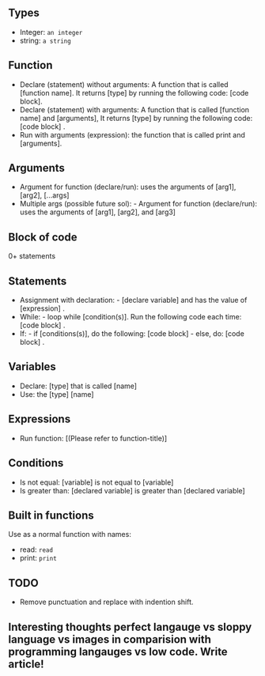 ## Types
- Integer: `an integer`
- string: `a string`

## Function
- Declare (statement) without arguments: A function that is called [function name]. It returns [type] by running the following code: [code block].
- Declare (statement) with arguments: A function that is called [function name] and [arguments], It returns [type] by running the following code: [code block] .
- Run with arguments (expression): the function that is called print and [arguments].

## Arguments
- Argument for function (declare/run): uses the arguments of [arg1], [arg2], [...args]
- Multiple args (possible future sol): - Argument for function (declare/run): uses the arguments of [arg1], [arg2], and [arg3]

## Block of code
0+ statements

## Statements
- Assignment with declaration: - [declare variable] and has the value of [expression] .
- While: - loop while [condition(s)]. Run the following code each time: [code block] .
- If: - if [conditions(s)], do the following: [code block] - else, do: [code block] .

## Variables
- Declare: [type] that is called [name]
- Use: the [type] [name]

## Expressions
- Run function: [(Please refer to function-title)]

## Conditions
- Is not equal: [variable] is not equal to [variable]
- Is greater than: [declared variable] is greater than [declared variable]

## Built in functions
Use as a normal function with names:
- read: `read`
- print: `print`

## TODO
- Remove punctuation and replace with indention shift.

## Interesting thoughts perfect langauge vs sloppy language vs images in comparision with programming langauges vs low code. Write article!